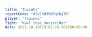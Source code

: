 ```yaml
---
title: "Touinki"
reportCode: "4ZzC3dJ6NPqfKgTB"
player: "Touinki"
fight: "Kael'thas Sunstrider"
date: 2021-10-18T19:02:24.561000+00:00
---
```

